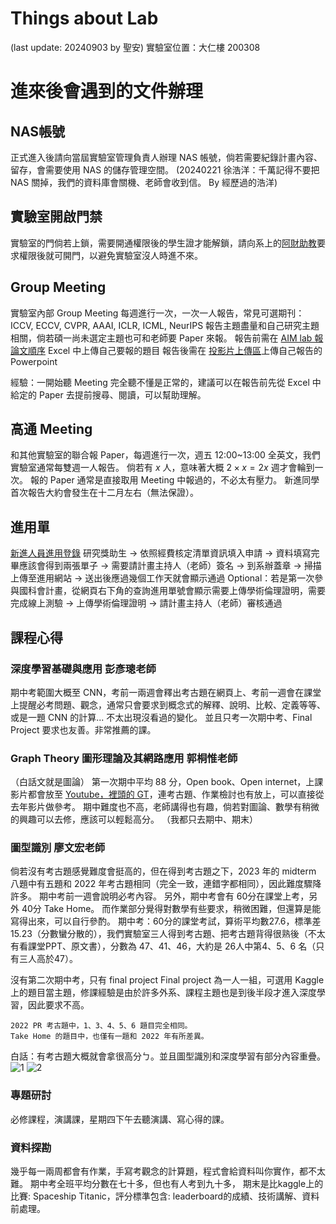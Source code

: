 # Things about Lab
(last update: 20240903 by 聖安)
實驗室位置：大仁樓 200308

# 進來後會遇到的文件辦理

## NAS帳號
正式進入後請向當屆實驗室管理負責人辦理 NAS 帳號，倘若需要紀錄計畫內容、留存，會需要使用 NAS 的儲存管理空間。
(20240221 徐浩洋：千萬記得不要把 NAS 關掉，我們的資料庫會關機、老師會收到信。 By 經歷過的浩洋)

## 實驗室開啟門禁
實驗室的門倘若上鎖，需要開通權限後的學生證才能解鎖，請向系上的[阿財助教](https://www.cs.nccu.edu.tw/web/team/team_2.jsp?dm_no=DM1553244362550)要求權限後就可開門，以避免實驗室沒人時進不來。

## Group Meeting
實驗室內部 Group Meeting 每週進行一次，一次一人報告，常見可選期刊：
ICCV, ECCV, CVPR, AAAI, ICLR, ICML, NeurIPS
報告主題盡量和自己研究主題相關，倘若碩一尚未選定主題也可和老師要 Paper 來報。
報告前需在 [AIM lab 報論文順序](https://docs.google.com/spreadsheets/d/1RsipQY6gheUTUh9qh1-zTGWm3sfOkEHG/edit?usp=sharing&ouid=112407490570728293588&rtpof=true&sd=true) Excel 中上傳自己要報的題目
報告後需在 [投影片上傳區](https://drive.google.com/drive/u/0/folders/1--NVOgGvmM-4cvhjA1s8r_C4bWqyTXDm)上傳自己報告的 Powerpoint

經驗：一開始聽 Meeting 完全聽不懂是正常的，建議可以在報告前先從 Excel 中給定的 Paper 去提前搜尋、閱讀，可以幫助理解。

## 高通 Meeting
和其他實驗室的聯合報 Paper，每週進行一次，週五 12:00~13:00
全英文，我們實驗室通常每雙週一人報告。
倘若有 $x$ 人，意味著大概 $2\times x=2x$ 週才會輪到一次。
報的 Paper 通常是直接取用 Meeting 中報過的，不必太有壓力。
新進同學首次報告大約會發生在十二月左右（無法保證）。

## 進用單
[新進人員進用登錄](https://schwebap.nccu.edu.tw/pawb01/tempmenu.aspx)
研究獎助生 
$\to$ 依照經費核定清單資訊填入申請
$\to$ 資料填寫完畢應該會得到兩張單子
$\to$ 需要請計畫主持人（老師）簽名
$\to$ 到系辦蓋章
$\to$ 掃描上傳至進用網站
$\to$ 送出後應過幾個工作天就會顯示通過
Optional：若是第一次參與國科會計畫，從網頁右下角的查詢進用單號會顯示需要上傳學術倫理證明，需要完成線上測驗 $\to$ 上傳學術倫理證明 $\to$ 請計畫主持人（老師）審核通過

## 課程心得
### 深度學習基礎與應用 彭彥璁老師
期中考範圍大概至 CNN，考前一兩週會釋出考古題在網頁上、考前一週會在課堂上提醒必考問題、觀念，通常只會要求到概念式的解釋、說明、比較、定義等等、或是一題 CNN 的計算... 不太出現沒看過的變化。
並且只考一次期中考、Final Project 要求也友善。非常推薦的課。

### Graph Theory 圖形理論及其網路應用 郭桐惟老師
（白話文就是圖論）
第一次期中平均 88 分，Open book、Open internet，上課影片都會放至 [Youtube，裡頭的 GT](https://www.youtube.com/@twkuo123)，連考古題、作業檢討也有放上，可以直接從去年影片做參考。
期中難度也不高，老師講得也有趣，倘若對圖論、數學有稍微的興趣可以去修，應該可以輕鬆高分。
（我都只去期中、期末）

### 圖型識別 廖文宏老師
倘若沒有考古題感覺難度會挺高的，但在得到考古題之下，2023 年的 midterm 八題中有五題和 2022 年考古題相同（完全一致，連錯字都相同），因此難度驟降許多。
期中考前一週會說明必考內容。
另外，期中考會有 60分在課堂上考，另外 40分 Take Home。
而作業部分覺得對數學有些要求，稍微困難，但還算是能寫得出來，可以自行參酌。
期中考：60分的課堂考試，算術平均數27.6，標準差15.23（分數蠻分散的），我們實驗室三人得到考古題、把考古題背得很熟後（不太有看課堂PPT、原文書），分數為 47、41、46，大約是 26人中第4、5、6 名（只有三人高於47）。

沒有第二次期中考，只有 final project
Final project 為一人一組，可選用 Kaggle 上的題目當主題，修課經驗是由於許多外系、課程主題也是到後半段才進入深度學習，因此要求不高。
    
    2022 PR 考古題中，1、3、4、5、6 題目完全相同。
    Take Home 的題目中，也僅有一題和 2022 年有所差異。
白話：有考古題大概就會拿很高分ㄅ。並且圖型識別和深度學習有部分內容重疊。
![1](https://hackmd.io/_uploads/Hydvy9jH6.jpg)
![2](https://hackmd.io/_uploads/HkYwyciHa.jpg)

### 專題研討
必修課程，演講課，星期四下午去聽演講、寫心得的課。

### 資料探勘
幾乎每一兩周都會有作業，手寫考觀念的計算題，程式會給資料叫你實作，都不太難。
期中考全班平均分數在七十多，但也有人考到九十多，
期末是比kaggle上的比賽: Spaceship Titanic，評分標準包含: leaderboard的成績、技術講解、資料前處理。



